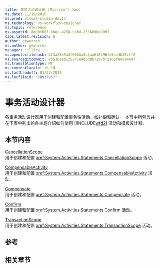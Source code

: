 ```yaml
---
title: 事务活动设计器 |Microsoft Docs
ms.date: 11/15/2016
ms.prod: visual-studio-dev14
ms.technology: vs-workflow-designer
ms.topic: reference
ms.assetid: 8dd0f60f-88ec-4258-bc8d-233689be9997
caps.latest.revision: 6
author: gewarren
ms.author: gewarren
manager: jillfra
ms.openlocfilehash: b73a28e9a3f0fb5a3b5aa618296fe5a44b88cff2
ms.sourcegitcommit: 8b538eea125241e9d6d8b7297b72a66faa9a4a47
ms.translationtype: MT
ms.contentlocale: zh-CN
ms.lasthandoff: 01/23/2019
ms.locfileid: "58937057"
---
```

# <a name="transaction-activity-designers"></a>事务活动设计器
各事务活动设计器用于创建和配置事务性活动，如补偿和确认。 本节中所包含并在下表中列出的各主题介绍如何使用 [!INCLUDE[wfd2](../includes/wfd2-md.md)] 活动和模板设计器。  
  
## <a name="in-this-section"></a>本节内容  
 [CancellationScope](../workflow-designer/cancellationscope-activity-designer.md)  
 用于创建和配置 <xref:System.Activities.Statements.CancellationScope> 活动。  
  
 [CompensableActivity](../workflow-designer/compensableactivity-activity-designer.md)  
 用于创建和配置 <xref:System.Activities.Statements.CompensableActivity> 活动。  
  
 [Compensate](../workflow-designer/compensate-activity-designer.md)  
 用于创建和配置 <xref:System.Activities.Statements.Compensate> 活动。  
  
 [Confirm](../workflow-designer/confirm-activity-designer.md)  
 用于创建和配置 <xref:System.Activities.Statements.Confirm> 活动。  
  
 [TransactionScope](../workflow-designer/transactionscope-activity-designer.md)  
 用于创建和配置 <xref:System.Activities.Statements.TransactionScope> 活动。  
  
## <a name="reference"></a>参考  
  
## <a name="related-sections"></a>相关章节